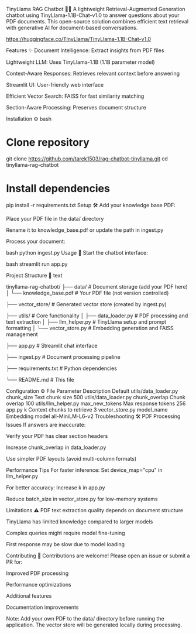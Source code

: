 TinyLlama RAG Chatbot 🤖📄
A lightweight Retrieval-Augmented Generation chatbot using TinyLlama-1.1B-Chat-v1.0 to answer questions about your PDF documents. This open-source solution combines efficient text retrieval with generative AI for document-based conversations.

https://huggingface.co/TinyLlama/TinyLlama-1.1B-Chat-v1.0

Features ✨
Document Intelligence: Extract insights from PDF files

Lightweight LLM: Uses TinyLlama-1.1B (1.1B parameter model)

Context-Aware Responses: Retrieves relevant context before answering

Streamlit UI: User-friendly web interface

Efficient Vector Search: FAISS for fast similarity matching

Section-Aware Processing: Preserves document structure

Installation ⚙️
bash
# Clone repository
git clone https://github.com/tarek1503/rag-chatbot-tinyllama.git
cd tinyllama-rag-chatbot

# Install dependencies
pip install -r requirements.txt
Setup 🛠️
Add your knowledge base PDF:

Place your PDF file in the data/ directory

Rename it to knowledge_base.pdf or update the path in ingest.py

Process your document:

bash
python ingest.py
Usage 🚀
Start the chatbot interface:

bash
streamlit run app.py



Project Structure 📂
text

tinyllama-rag-chatbot/
├── data/                   # Document storage (add your PDF here)
│ └── knowledge_base.pdf  # Your PDF file (not version controlled)

├── vector_store/           # Generated vector store (created by ingest.py)

├── utils/                  # Core functionality
│   ├── data_loader.py      # PDF processing and text extraction
│   ├── llm_helper.py       # TinyLlama setup and prompt formatting
│   └── vector_store.py     # Embedding generation and FAISS management

├── app.py                  # Streamlit chat interface

├── ingest.py               # Document processing pipeline

├── requirements.txt        # Python dependencies

└── README.md               # This file




Configuration ⚙️
File	Parameter	Description	Default
utils/data_loader.py	chunk_size	Text chunk size	500
utils/data_loader.py	chunk_overlap	Chunk overlap	100
utils/llm_helper.py	max_new_tokens	Max response tokens	256
app.py	k	Context chunks to retrieve	3
vector_store.py	model_name	Embedding model	all-MiniLM-L6-v2
Troubleshooting 🛠️
PDF Processing Issues
If answers are inaccurate:

Verify your PDF has clear section headers

Increase chunk_overlap in data_loader.py

Use simpler PDF layouts (avoid multi-column formats)

Performance Tips
For faster inference: Set device_map="cpu" in llm_helper.py

For better accuracy: Increase k in app.py

Reduce batch_size in vector_store.py for low-memory systems

Limitations ⚠️
PDF text extraction quality depends on document structure

TinyLlama has limited knowledge compared to larger models

Complex queries might require model fine-tuning

First response may be slow due to model loading

Contributing 🤝
Contributions are welcome! Please open an issue or submit a PR for:

Improved PDF processing

Performance optimizations

Additional features

Documentation improvements

Note: Add your own PDF to the data/ directory before running the application. The vector store will be generated locally during processing.

